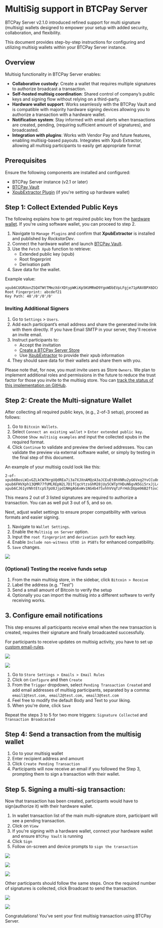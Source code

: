 # MultiSig support in BTCPay Server

BTCPay Server v2.1.0 introduced refined support for multi signature (multisig) wallets designed to empower your setup with added security, collaboration, and flexibility.

This document provides step-by-step instructions for configuring and utilizing multisig wallets within your BTCPay Server instance.

## Overview

Multisig functionality in BTCPay Server enables:

- **Collaborative custody**: Create a wallet that requires multiple signatures to authorize broadcast a transaction.
- **Self-hosted multisig coordination**: Shared control of company’s public keys and signing flow without relying on a third-party.
- **Hardware wallet support**: Works seamlessly with the BTCPay Vault and is compatible with majority hardware signing devices allowing you to authorize a transaction with a hardware wallet.
- **Notification system**: Stay informed with email alerts when transactions are created, pending, (requiring sufficient amount of signatures), and broadcasted.
- **Integration with plugins**: Works with Vendor Pay and future features, enabling multisig-based payouts. Integrates with Xpub Extractor, allowing all multisig participants to easily get appropriate format

## Prerequisites

Ensure the following components are installed and configured:

- BTCPay Server instance (v2.1 or later)
- [BTCPay Vault](https://github.com/btcpayserver/BTCPayServer.Vault)
- [XpubExtractor Plugin](https://github.com/btcpayserver/BTCPayServer.Plugins.XpubExtractor) (if you're setting up hardware wallet)

## Step 1: Collect Extended Public Keys

The following explains how to get required public key from the [hardware wallet](https://docs.btcpayserver.org/HardwareWalletIntegration/). If you're using software wallet, you can proceed to step 2.

1. Navigate to `Manage Plugins` and confirm that **XpubExtractor** is installed and published by *RockstarDev*.
2. Connect the hardware wallet and launch [BTCPay Vault](http://docs.btcpayserver.org/HardwareWalletIntegration/).
3. Use the `Fetch Xpub` function to retrieve:
   - Extended public key (xpub)
   - Root fingerprint
   - Derivation path
4. Save data for the wallet.

Example value:

```
xpub6CUGRUonZSQ4TWtTMmzXdrXDtypWKiKp5KUMRmD9YgoWDbEVpLFgje71pRAVBPX6DCmV9HNTLr8GHqKZANvNcFpSZe3kiKsH5Ej7ApG1NVDK
Root Fingerprint: abcdef21
Key Path: 48'/0'/0'/0'
```
### Inviting Additional Signers

1. Go to `Settings` > `Users`.
2. Add each participant’s email address and share the generated invite link with them directly. If you have Email SMTP in your server, they'll receive an invite email.
3. Instruct participants to:
   - Accept the invitation
   - [Create a BTCPay Server Store](https://docs.btcpayserver.org/CreateStore/)
   - Use [XpubExtractor](https://github.com/rockstardev/BTCPayServerPlugins.RockstarDev/tree/1235799827c24d33bfe1095db5169afd39e620f1/Plugins/BTCPayServer.RockstarDev.Plugins.XpubExtractor) to provide their xpub information
4. They should save data for their wallets and share them with you.

Please note that, for now, you must invite users as Store `Owners`. We plan to implement additional roles and permissions in the future to reduce the trust factor for those you invite to the multisig store. You can [track the status of this implementation on GitHub](https://github.com/btcpayserver/btcpayserver/issues/6651).

## Step 2: Create the Multi-signature Wallet

After collecting all required public keys, (e.g., 2-of-3 setup), proceed as follows:

1. Go to `Bitcoin Wallets`.
2. Select `Connect an existing wallet` > `Enter extended public key`.
3. Choose `Show multisig examples` and input the collected xpubs in the required format.
4. Click `Continue` to validate and preview the derived addresses. You can validate the preview via external software wallet, or simply by testing in the final step of this document.

An example of your multisig could look like this:

```
2-of-xpub6BosLW1vGZLkCW7NrgUQdREa7i3a7XJXnAMQzA3aJCEuEt8hXNRu2yG6Vxq2YvCCu8n2eUpZhVz5Zw3eQro2d5Wq8UdD2qhM1YG4ZcnC3kYd-xpub6FHVXph13QMR77fUMLREpN2L7D1fCqcVtzsGhM28jUy5CWTpYHDuN6gvN5Gi5rxJjL45AgXLhSzE27AHZkDwKZgTYaUmYc9rBoF2tuAgf6M-xpub6CJ61yVNhtEtcpS7pU8Jjpd1NHgAG6xWv1NG4b47SvhhVVqfzFrHdcDUpm96B2ftov3qd5uoy6b7bEVcdxQwK6R7T5ndJP8vTWTdS6RBn7Jr
```

This means 2 out of 3 listed signatures are required to authorize a transaction. You can as well put 3 out of 5, and so on.

Next, adjust wallet settings to ensure proper compatibility with various formats and easier signing.

1. Navigate to `Wallet Settings`.
2. Enable the `Multisig on Server` option.
3. Input the `root fingerprint` and `derivation path` for each key.
4. Enable `Include non-witness UTXO in PSBTs` for enhanced compatibility.
5. `Save` changes.

![](./img/multisig/multisig-configuration.png)

### (Optional) Testing the receive funds setup

1. From the main multisig store, in the sidebar, click `Bitcoin > Receive`
2. Label the address (e.g. "Test")
3. Send a small amount of Bitcoin to verify the setup
4. Optionally you can import the multisig into a different software to verify receiving works.

## 3. Configure email notifications

This step ensures all participants receive email when the new transaction is created, requires their signature and finally broadcasted successfully.

For participants to receive updates on multisig activity, you have to set up [custom email-rules](https://docs.btcpayserver.org/Notifications/#email-rules).

![](./img/multisig/multisig-email-rule-configure.png)

![](./img/multisig/multisig-email-rule-create.png)

1. Go to `Store Settings > Emails > Email Rules`
2. Click on `Configure` and then `Create`
3. From the `Trigger` dropdown, select `Pending Transaction Created` and add email addresses of multisig participants, separated by a comma: `email1@test.com, email2@test.com, email3@test.com`
4. Feel free to modify the default Body and Text to your liking.
5. When you're done, click `Save`

Repeat the steps 3 to 5 for two more triggers: `Signature Collected` and `Transaction Broadcasted`

## Step 4: Send a transaction from the multisig wallet

1. Go to your multisig wallet
2. Enter recipient address and amount
3. Click `Create Pending Transaction`
4. Participants will now receive an email if you followed the Step 3, prompting them to sign a transaction with their wallet.


## Step 5. Signing a multi-sig transaction:

Now that transaction has been created, participants would have to sign(authorize it) with their hardware wallet.

1. In wallet transaction list of the main multi-signature store, participant will see a pending transaction.
2. Click on `View`
3. If you're signing with a hardware wallet, connect your hardware wallet and ensure `BTCPay Vault` is running
4. Click `Sign`
5. Follow on-screen and device prompts to `sign the transaction`

![](./img/multisig/multisig-view.png)

![](./img/multisig/multisig-choose-method.png)

![](./img/multisig/multisig-signed-1.png)

Other participants should follow the same steps.  Once the required number of signatures is collected, click Broadcast to send the transaction.

![](./img/multisig/multisig-broadcast.png)

![](./img/multisig/multisig-broadcast-2.png)

Congratulations! You’ve sent your first multisig transaction using BTCPay Server.